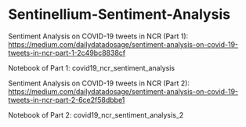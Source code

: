 # Sentinellium-Sentiment-Analysis

Sentiment Analysis on COVID-19 tweets in NCR (Part 1): https://medium.com/dailydatadosage/sentiment-analysis-on-covid-19-tweets-in-ncr-part-1-2c49bc8838cf

Notebook of Part 1: covid19_ncr_sentiment_analysis

Sentiment Analysis on COVID-19 tweets in NCR (Part 2): https://medium.com/dailydatadosage/sentiment-analysis-on-covid-19-tweets-in-ncr-part-2-6ce2f58dbbe1

Notebook of Part 2: covid19_ncr_sentiment_analysis_2
